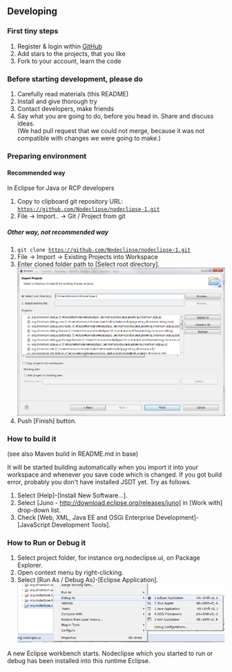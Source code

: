 
## Developing

### First tiny steps

1. Register & login within [GitHub](https://github.com/Nodeclipse)
2. Add stars to the projects, that you like
3. Fork to your account, learn the code 

### Before starting development, please do

1. Carefully read materials (this README)
2. Install and give thorough try
3. Contact developers, make friends
4. Say what you are going to do, before you head in. Share and discuss ideas.  
 (We had pull request that we could not merge, because it was not compatible with changes we were going to make.)

### Preparing environment

#### Recommended way

In Eclipse for Java or RCP developers

1. Copy to clipboard git repository URL: <code>https://github.com/Nodeclipse/nodeclipse-1.git</code>
2. File -> Import.. -> Git / Project from git

##### Other way, not recommended way

1. <code>git clone https://github.com/Nodeclipse/nodeclipse-1.git</code>
2. File -> Import -> Existing Projects into Workspace
3. Enter cloned folder path to [Select root directory].
![ImportProjects](ImportProjects.png)
4. Push [Finish] button.

### How to build it

(see also Maven build in README.md in base)

It will be started building automatically when you import it into your workspace and whenever you save code which is changed.
If you got build error, probably you don't have installed JSDT yet.  Try as follows.

1. Select [Help]-[Install New Software...].
2. Select [Juno - http://download.eclipse.org/releases/juno] in [Work with] drop-down list.
3. Check [Web, XML, Java EE and OSGi Enterprise Development]-[JavaScript Development Tools].

### How to Run or Debug it

1. Select project folder, for instance org.nodeclipse.ui, on Package Explorer.
2. Open context menu by right-clicking.
3. Select [Run As / Debug As]-[Eclipse Application].
![RunOrDebug](RunOrDebug.png)

A new Eclipse workbench starts. Nodeclipse which you started to run or debug has been installed into this runtime Eclipse.